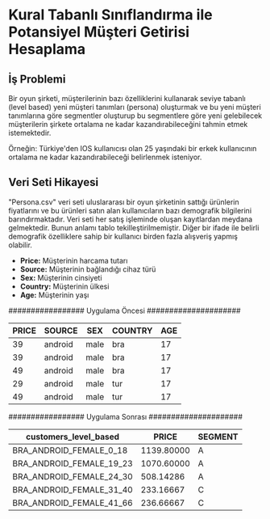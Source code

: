 # Kural Tabanlı Sınıflandırma ile Potansiyel Müşteri Getirisi Hesaplama

## İş Problemi

Bir oyun şirketi, müşterilerinin bazı özelliklerini kullanarak seviye tabanlı (level based) yeni müşteri tanımları (persona) oluşturmak ve bu yeni müşteri tanımlarına göre segmentler oluşturup bu segmentlere göre yeni gelebilecek müşterilerin şirkete ortalama ne kadar kazandırabileceğini tahmin etmek istemektedir.

Örneğin: Türkiye'den IOS kullanıcısı olan 25 yaşındaki bir erkek kullanıcının ortalama ne kadar kazandırabileceği belirlenmek isteniyor.

## Veri Seti Hikayesi

"Persona.csv" veri seti uluslararası bir oyun şirketinin sattığı ürünlerin fiyatlarını ve bu ürünleri satın alan kullanıcıların bazı demografik bilgilerini barındırmaktadır. Veri seti her satış işleminde oluşan kayıtlardan meydana gelmektedir. Bunun anlamı tablo tekilleştirilmemiştir. Diğer bir ifade ile belirli demografik özelliklere sahip bir kullanıcı birden fazla alışveriş yapmış olabilir.

- **Price:** Müşterinin harcama tutarı
- **Source:** Müşterinin bağlandığı cihaz türü
- **Sex:** Müşterinin cinsiyeti
- **Country:** Müşterinin ülkesi
- **Age:** Müşterinin yaşı

################# Uygulama Öncesi #####################

  |  PRICE  |  SOURCE  |   SEX   | COUNTRY |  AGE  |
| ------- | -------- | ------- | ------- | ---- |
|   39    | android  |  male   |   bra   |  17  |
|   39    | android  |  male   |   bra   |  17  |
|   49    | android  |  male   |   bra   |  17  |
|   29    | android  |  male   |   tur   |  17  |
|   49    | android  |  male   |   tur   |  17  |


################# Uygulama Sonrası #####################

  | customers_level_based       |    PRICE   | SEGMENT |
| -------------------------- | ---------- | ------- |
| BRA_ANDROID_FEMALE_0_18    | 1139.80000 |    A    |
| BRA_ANDROID_FEMALE_19_23   | 1070.60000 |    A    |
| BRA_ANDROID_FEMALE_24_30   |  508.14286 |    A    |
| BRA_ANDROID_FEMALE_31_40   |  233.16667 |    C    |
| BRA_ANDROID_FEMALE_41_66   |  236.66667 |    C    |

